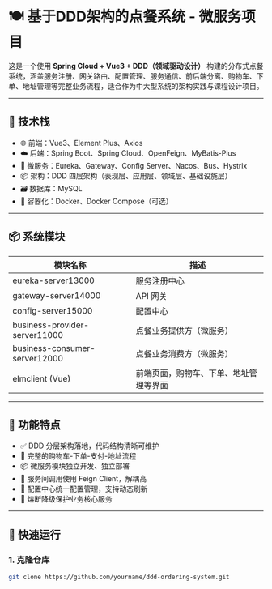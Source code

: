 # 🍽️ 基于DDD架构的点餐系统 - 微服务项目

这是一个使用 **Spring Cloud + Vue3 + DDD（领域驱动设计）** 构建的分布式点餐系统，涵盖服务注册、网关路由、配置管理、服务通信、前后端分离、购物车、下单、地址管理等完整业务流程，适合作为中大型系统的架构实践与课程设计项目。

---

## 🧱 技术栈

- 🌐 前端：Vue3、Element Plus、Axios
- ☁️ 后端：Spring Boot、Spring Cloud、OpenFeign、MyBatis-Plus
- 🔄 微服务：Eureka、Gateway、Config Server、Nacos、Bus、Hystrix
- 📦 架构：DDD 四层架构（表现层、应用层、领域层、基础设施层）
- 🗃️ 数据库：MySQL
- 🐳 容器化：Docker、Docker Compose（可选）

---

## 📦 系统模块

| 模块名称 | 描述 |
|----------|------|
| eureka-server13000 | 服务注册中心 |
| gateway-server14000 | API 网关 |
| config-server15000 | 配置中心 |
| business-provider-server11000 | 点餐业务提供方（微服务） |
| business-consumer-server12000 | 点餐业务消费方（微服务） |
| elmclient (Vue) | 前端页面，购物车、下单、地址管理等界面 |

---

## 🧩 功能特点

- ✅ DDD 分层架构落地，代码结构清晰可维护
- 🧭 完整的购物车-下单-支付-地址流程
- 📦 微服务模块独立开发、独立部署
- 🔗 服务间调用使用 Feign Client，解耦高
- 📄 配置中心统一配置管理，支持动态刷新
- 🚨 熔断降级保护业务核心服务

---

## 🚀 快速运行

### 1. 克隆仓库

```bash
git clone https://github.com/yourname/ddd-ordering-system.git
